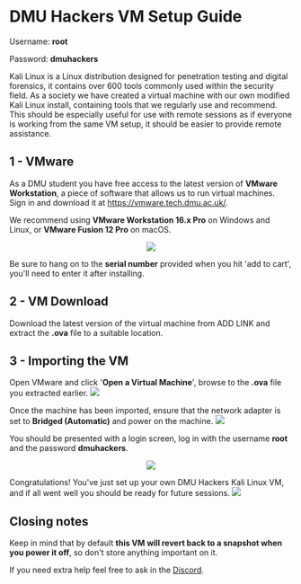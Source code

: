 # DMU Hackers VM Setup Guide

Username: **root**

Password: **dmuhackers**

Kali Linux is a Linux distribution designed for penetration testing and digital forensics, it contains over 600 tools commonly used within the security field. As a society we have created a virtual machine with our own modified Kali Linux install, containing tools that we regularly use and recommend. This should be especially useful for use with remote sessions as if everyone is working from the same VM setup, it should be easier to provide remote assistance. 

## 1 - VMware

As a DMU student you have free access to the latest version of **VMware Workstation**, a piece of software that allows us to run virtual machines. Sign in and download it at https://vmware.tech.dmu.ac.uk/.

We recommend using **VMware Workstation 16.x Pro** on Windows and Linux, or **VMware Fusion 12 Pro** on macOS.

<p align="center">
	<img src="https://i.imgur.com/4tSlZKZ.png">
</p>

Be sure to hang on to the **serial number** provided when you hit 'add to cart', you'll need to enter it after installing. 

## 2 - VM Download

Download the latest version of the virtual machine from ADD LINK and extract the **.ova** file to a suitable location.

## 3 - Importing the VM

Open VMware and click '**Open a Virtual Machine**', browse to the **.ova** file you extracted earlier. 
<img src="https://i.imgur.com/B0BQfo7.png">

Once the machine has been imported, ensure that the network adapter is set to **Bridged (Automatic)** and power on the machine.
<img src="https://i.imgur.com/46BGv8h.png">

You should be presented with a login screen, log in with the username **root** and the password **dmuhackers**.
<p align="center">
	<img src="https://i.imgur.com/PU2SnR9.png">
</p>

Congratulations! You've just set up your own DMU Hackers Kali Linux VM, and if all went well you should be ready for future sessions.
<img src="https://i.imgur.com/aGbkEtJ.png">

## Closing notes

Keep in mind that by default **this VM will revert back to a snapshot when you power it off**, so don't store anything important on it. 

If you need extra help feel free to ask in the [Discord](https://discord.gg/Vvrk4kK).
